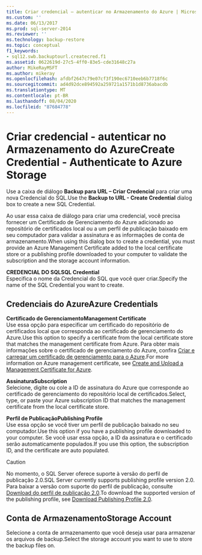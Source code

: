 ```yaml
---
title: Criar credencial – autenticar no Armazenamento do Azure | Microsoft Docs
ms.custom: ''
ms.date: 06/13/2017
ms.prod: sql-server-2014
ms.reviewer: ''
ms.technology: backup-restore
ms.topic: conceptual
f1_keywords:
- sql12.swb.backuptourl.createcred.f1
ms.assetid: 0622619d-27c5-4ff0-83e5-cde31648c27a
author: MikeRayMSFT
ms.author: mikeray
ms.openlocfilehash: afdbf2647c79e07cf3f190ec6710eeb6b7718f6c
ms.sourcegitcommit: ad4d92dce894592a259721a1571b1d8736abacdb
ms.translationtype: MT
ms.contentlocale: pt-BR
ms.lasthandoff: 08/04/2020
ms.locfileid: "87684778"
---
```

# <a name="create-credential---authenticate-to-azure-storage"></a><span data-ttu-id="cbac1-102">Criar credencial - autenticar no Armazenamento do Azure</span><span class="sxs-lookup"><span data-stu-id="cbac1-102">Create Credential - Authenticate to Azure Storage</span></span>
  <span data-ttu-id="cbac1-103">Use a caixa de diálogo **Backup para URL – Criar Credencial** para criar uma nova Credencial do SQL.</span><span class="sxs-lookup"><span data-stu-id="cbac1-103">Use the **Backup to URL - Create Credential** dialog box to create a new SQL Credential.</span></span>  
  
 <span data-ttu-id="cbac1-104">Ao usar essa caixa de diálogo para criar uma credencial, você precisa fornecer um Certificado de Gerenciamento do Azure adicionado ao repositório de certificados local ou a um perfil de publicação baixado em seu computador para validar a assinatura e as informações de conta de armazenamento.</span><span class="sxs-lookup"><span data-stu-id="cbac1-104">When using this dialog box to create a credential, you must provide an Azure Management Certificate added to the local certificate store or a publishing profile downloaded to your computer to validate the subscription and the storage account information.</span></span>  
  
 <span data-ttu-id="cbac1-105">**CREDENCIAL DO SQL**</span><span class="sxs-lookup"><span data-stu-id="cbac1-105">**SQL Credential**</span></span>  
 <span data-ttu-id="cbac1-106">Especifica o nome da Credencial do SQL que você quer criar.</span><span class="sxs-lookup"><span data-stu-id="cbac1-106">Specify the name of the SQL Credential you want to create.</span></span>  
  
## <a name="azure-credentials"></a><span data-ttu-id="cbac1-107">Credenciais do Azure</span><span class="sxs-lookup"><span data-stu-id="cbac1-107">Azure Credentials</span></span>  
 <span data-ttu-id="cbac1-108">**Certificado de Gerenciamento**</span><span class="sxs-lookup"><span data-stu-id="cbac1-108">**Management Certificate**</span></span>  
 <span data-ttu-id="cbac1-109">Use essa opção para especificar um certificado do repositório de certificados local que corresponda ao certificado de gerenciamento do Azure.</span><span class="sxs-lookup"><span data-stu-id="cbac1-109">Use this option to specify a certificate from the local certificate store that matches the management certificate from Azure.</span></span> <span data-ttu-id="cbac1-110">Para obter mais informações sobre o certificado de gerenciamento do Azure, confira [Criar e carregar um certificado de gerenciamento para o Azure](https://go.microsoft.com/fwlink/?LinkId=320781).</span><span class="sxs-lookup"><span data-stu-id="cbac1-110">For more information on Azure management certificate, see [Create and Upload a Management Certificate for Azure](https://go.microsoft.com/fwlink/?LinkId=320781).</span></span>  
  
 <span data-ttu-id="cbac1-111">**Assinatura**</span><span class="sxs-lookup"><span data-stu-id="cbac1-111">**Subscription**</span></span>  
 <span data-ttu-id="cbac1-112">Selecione, digite ou cole a ID de assinatura do Azure que corresponde ao certificado de gerenciamento do repositório local de certificados.</span><span class="sxs-lookup"><span data-stu-id="cbac1-112">Select, type, or paste your Azure subscription ID that matches the management certificate from the local certificate store.</span></span>  
  
 <span data-ttu-id="cbac1-113">**Perfil de Publicação**</span><span class="sxs-lookup"><span data-stu-id="cbac1-113">**Publishing Profile**</span></span>  
 <span data-ttu-id="cbac1-114">Use essa opção se você tiver um perfil de publicação baixado no seu computador.</span><span class="sxs-lookup"><span data-stu-id="cbac1-114">Use this option if you have a publishing profile downloaded to your computer.</span></span> <span data-ttu-id="cbac1-115">Se você usar essa opção, a ID da assinatura e o certificado serão automaticamente populados.</span><span class="sxs-lookup"><span data-stu-id="cbac1-115">If you use this option, the subscription ID, and the certificate are auto populated.</span></span>  
  
> [!CAUTION]  
>  <span data-ttu-id="cbac1-116">No momento, o SQL Server oferece suporte à versão do perfil de publicação 2.0.</span><span class="sxs-lookup"><span data-stu-id="cbac1-116">SQL Server currently supports publishing profile version 2.0.</span></span> <span data-ttu-id="cbac1-117">Para baixar a versão com suporte do perfil de publicação, consulte [Download do perfil de publicação 2.0](https://go.microsoft.com/fwlink/?LinkId=396421).</span><span class="sxs-lookup"><span data-stu-id="cbac1-117">To download the supported version of the publishing profile, see [Download Publishing Profile 2.0](https://go.microsoft.com/fwlink/?LinkId=396421).</span></span>  
  
## <a name="storage-account"></a><span data-ttu-id="cbac1-118">Conta de Armazenamento</span><span class="sxs-lookup"><span data-stu-id="cbac1-118">Storage Account</span></span>  
 <span data-ttu-id="cbac1-119">Selecione a conta de armazenamento que você deseja usar para armazenar os arquivos de backup.</span><span class="sxs-lookup"><span data-stu-id="cbac1-119">Select the storage account you want to use to store the backup files on.</span></span>  
  
  
